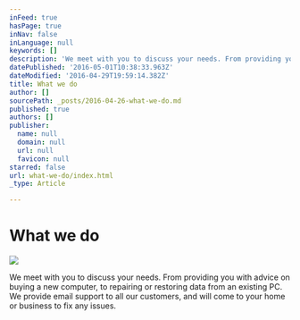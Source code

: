 ```yaml
---
inFeed: true
hasPage: true
inNav: false
inLanguage: null
keywords: []
description: 'We meet with you to discuss your needs. From providing you with advice on buying a new computer, to repairing or restoring data from an existing PC. We provide email support to all our customers, and will come to your home or business to fix any issues.'
datePublished: '2016-05-01T10:38:33.963Z'
dateModified: '2016-04-29T19:59:14.382Z'
title: What we do
author: []
sourcePath: _posts/2016-04-26-what-we-do.md
published: true
authors: []
publisher:
  name: null
  domain: null
  url: null
  favicon: null
starred: false
url: what-we-do/index.html
_type: Article

---
```

# What we do
![](https://the-grid-user-content.s3-us-west-2.amazonaws.com/4a6869e5-08cd-40ee-b136-e9db150932ad.png)

We meet with you to discuss your needs. From providing you with advice on buying a new computer, to repairing or restoring data from an existing PC. We provide email support to all our customers, and will come to your home or business to fix any issues.